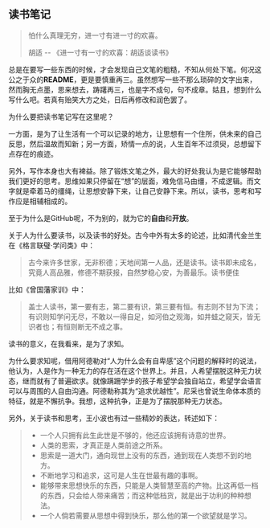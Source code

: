 ## 读书笔记

> 怕什么真理无穷，进一寸有进一寸的欢喜。
>
> 胡适 -- 《进一寸有一寸的欢喜：胡适谈读书》

总是在要写一些东西的时候，才会发现自己文笔的粗糙，不知从何处下笔。何况这公之于众的**README**，更是要慎重再三。虽然想写一些不那么琐碎的文字出来，然而胸无点墨，思来想去，踌躇再三，也是字不成句，句不成章。姑且，想到什么写什么吧。若真有贻笑大方之处，日后再修改和润色罢了。

为什么要把读书笔记写在这里呢？

一方面，是为了让生活有一个可以记录的地方，让思想有一个住所，供未来的自己反思，然后温故而知新；另一方面，矫情一点的说，人生百年不过须臾，总想留下点存在的痕迹。

另外，写作本身也大有裨益。除了锻炼文笔之外，最大的好处我认为是它能够帮助我们更好的思考。思维如果只停留在“想”的层面，难免信马由缰，不成逻辑。而文字就是牵着马的缰绳，让思想安静下来，让自己安静下来。所以，读书，思考和写作应是相辅相成的。

至于为什么是GitHub呢，不为别的，就为它的**自由**和**开放**。

关于人为什么要读书，以及读书的好处。古今中外有太多的论述，比如清代金兰生在《格言联璧·学问类》中：

> 古今来许多世家，无非积德；天地间第一人品，还是读书。读书即未成名，究竟人高品雅，修德不期获报，自然梦稳心安，为善最乐。读书便佳

比如《曾国藩家训》中：

> 盖士人读书，第一要有志，第二要有识，第三要有恒。有志则不甘为下流；有识则知学问无尽，不敢以一得自足，如河伯之观海，如井蛙之窥天，皆无识者也；有恒则断无不成之事。

读书的意义，在我看来，是为了求知。

为什么要求知呢，借用阿德勒对“人为什么会有自卑感”这个问题的解释时的说法，他认为，人是作为一种无力的存在活在这个世界上。并且，人希望摆脱这种无力状态，继而就有了普遍欲求。就像蹒跚学步的孩子希望学会独自站立，希望学会语言可以与周围的人自由沟通。阿德勒称其为“追求优越性”。尼采也曾说生命体本质的特征，就是不懈抗争。我想，这种抗争，正是为了摆脱那种无力状态。

另外，关于读书和思考，王小波也有过一些精妙的表达，转述如下：

> * 一个人只拥有此生此世是不够的，他还应该拥有诗意的世界。
> * 人类的思索，才真正是人类前途之所系。
> * 思索是一道大门，通向现世上没有的东西，通到现在人类想不到的地方。
> * 不断地学习和追求，这可是人生在世最有趣的事啊。
> * 能够带来思想快乐的东西，只能是人类智慧至高的产物。比这再低一档的东西，只会给人带来痛苦；而这种低档货，就是出于功利的种种想法。
> * 一个人倘若需要从思想中得到快乐，那么他的第一个欲望就是学习。



